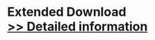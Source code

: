 # Extended Download<br />[>> Detailed information](https://secure.shareit.com/shareit/product.html?productid=300859108&affiliateid=200057808)
